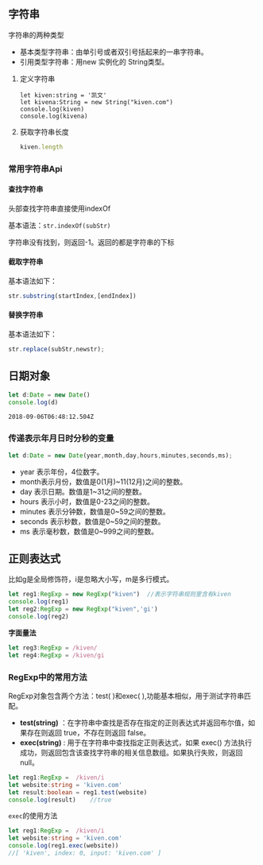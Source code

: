 
## 字符串

字符串的两种类型

- 基本类型字符串：由单引号或者双引号括起来的一串字符串。
- 引用类型字符串：用new 实例化的 String类型。

1. 定义字符串

   `````
   let kiven:string = '凯文'
   let kivena:String = new String("kiven.com")
   console.log(kiven)
   console.log(kivena)
   `````

2. 获取字符串长度

   ````typescript
   kiven.length
   ````

### 常用字符串Api

####  查找字符串

头部查找字符串直接使用indexOf

基本语法：`str.indexOf(subStr)`

字符串没有找到，则返回-1。返回的都是字符串的下标

#### 截取字符串

基本语法如下：

```typescript
str.substring(startIndex,[endIndex])
```

#### **替换字符串**

基本语法如下：

`````typescript
str.replace(subStr,newstr);
`````

## 日期对象

````typescript
let d:Date = new Date()
console.log(d)
````

`````bash
2018-09-06T06:48:12.504Z
`````

### 传递表示年月日时分秒的变量

```typescript
let d:Date = new Date(year,month,day,hours,minutes,seconds,ms);
```

- year 表示年份，4位数字。
- month表示月份，数值是0(1月)~11(12月)之间的整数。
- day 表示日期。数值是1~31之间的整数。
- hours 表示小时，数值是0-23之间的整数。
- minutes 表示分钟数，数值是0~59之间的整数。
- seconds 表示秒数，数值是0~59之间的整数。
- ms 表示毫秒数，数值是0~999之间的整数。

## 正则表达式

比如g是全局修饰符，i是忽略大小写，m是多行模式。

`````typescript
let reg1:RegExp = new RegExp("kiven")  //表示字符串规则里含有kiven
console.log(reg1)
let reg2:RegExp = new RegExp("kiven",'gi')
console.log(reg2)
`````

**字面量法**

````js
let reg3:RegExp = /kiven/
let reg4:RegExp = /kiven/gi
````

### RegExp中的常用方法

RegExp对象包含两个方法：test( )和exec( ),功能基本相似，用于测试字符串匹配。

- **test(string)** ：在字符串中查找是否存在指定的正则表达式并返回布尔值，如果存在则返回 true，不存在则返回 false。
- **exec(string)** : 用于在字符串中查找指定正则表达式，如果 exec() 方法执行成功，则返回包含该查找字符串的相关信息数组。如果执行失败，则返回 null。

````typescript
let reg1:RegExp =  /kiven/i
let website:string = 'kiven.com'
let result:boolean = reg1.test(website)
console.log(result)    //true
````

`exec`的使用方法

````typescript
let reg1:RegExp =  /kiven/i
let website:string = 'kiven.com'
console.log(reg1.exec(website))
//[ 'kiven', index: 0, input: 'kiven.com' ]
````

